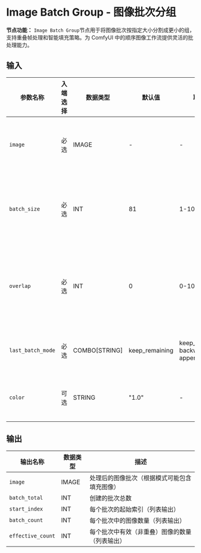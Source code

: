 # Image Batch Group - 图像批次分组

**节点功能：** `Image Batch Group`节点用于将图像批次按指定大小分割成更小的组，支持重叠帧处理和智能填充策略。为 ComfyUI 中的顺序图像工作流提供灵活的批处理能力。

## 输入

| 参数名称 | 入端选择 | 数据类型 | 默认值 | 取值范围 | 描述 |
| -------- | -------- | -------- | ------ | -------- | ---- |
| `image` | 必选 | IMAGE | - | - | 需要分组的输入图像批次 |
| `batch_size` | 必选 | INT | 81 | 1-1024 | 每个输出批次的大小，步长：4 |
| `overlap` | 必选 | INT | 0 | 0-1024 | 连续批次间的重叠帧数，步长：1 |
| `last_batch_mode` | 必选 | COMBO[STRING] | keep_remaining | keep_remaining, backward_extend, append_image | 最后一批的处理策略 |
| `color` | 可选 | STRING | "1.0" | - | 填充图像的颜色规格 |

## 输出

| 输出名称 | 数据类型 | 描述 |
|---------|----------|------|
| `image` | IMAGE | 处理后的图像批次（根据模式可能包含填充图像） |
| `batch_total` | INT | 创建的批次总数 |
| `start_index` | INT | 每个批次的起始索引（列表输出） |
| `batch_count` | INT | 每个批次中的图像数量（列表输出） |
| `effective_count` | INT | 每个批次中有效（非重叠）图像的数量（列表输出） |